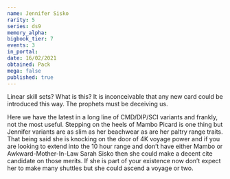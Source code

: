 ```yaml
---
name: Jennifer Sisko
rarity: 5
series: ds9
memory_alpha:
bigbook_tier: 7
events: 3
in_portal:
date: 16/02/2021
obtained: Pack
mega: false
published: true
---
```


Linear skill sets? What is this? It is inconceivable that any new card could be introduced this way. The prophets must be deceiving us.

Here we have the latest in a long line of CMD/DIP/SCI variants and frankly, not the most useful. Stepping on the heels of Mambo Picard is one thing but Jennifer variants are as slim as her beachwear as are her paltry range traits. That being said she is knocking on the door of 4K voyage power and if you are looking to extend into the 10 hour range and don’t have either Mambo or Awkward-Mother-In-Law Sarah Sisko then she could make a decent cite candidate on those merits. If she is part of your existence now don’t expect her to make many shuttles but she could ascend a voyage or two.
